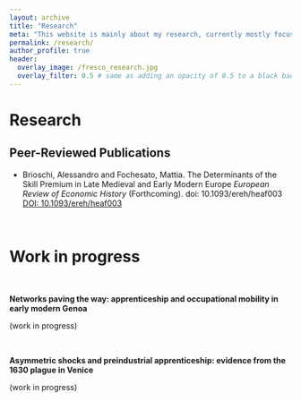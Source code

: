 ```yaml
---
layout: archive
title: "Research"
meta: "This website is mainly about my research, currently mostly focused on the history of early modern Italian labour markets."
permalink: /research/
author_profile: true
header:
  overlay_image: /fresco_research.jpg
  overlay_filter: 0.5 # same as adding an opacity of 0.5 to a black background
---
```

# Research

## Peer-Reviewed Publications

- Brioschi, Alessandro and Fochesato, Mattia. The Determinants of the Skill Premium in Late Medieval and Early Modern Europe *European Review of Economic History* (Forthcoming). doi: 10.1093/ereh/heaf003 [DOI: 10.1093/ereh/heaf003](https://academic.oup.com/ereh/advance-article-abstract/doi/10.1093/ereh/heaf003/8114447)

<br>

Work in progress
======

<br>

**Networks paving the way: apprenticeship and occupational mobility in early modern Genoa** 

(work in progress)


<br>

**Asymmetric shocks and preindustrial apprenticeship: evidence from the 1630 plague in Venice**

(work in progress)

